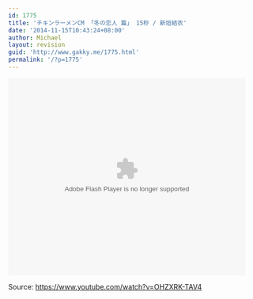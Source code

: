 ```yaml
---
id: 1775
title: 'チキンラーメンCM 「冬の恋人 篇」 15秒 / 新垣結衣'
date: '2014-11-15T10:43:24+08:00'
author: Michael
layout: revision
guid: 'http://www.gakky.me/1775.html'
permalink: '/?p=1775'
---
```


<embed height="400" src="http://www.tudou.com/v/oD24B73L4bI/&bid=05&rpid=51229674&resourceId=51229674_05_05_99/v.swf" type="application/x-shockwave-flash" width="480"></embed>

Source: <https://www.youtube.com/watch?v=OHZXRK-TAV4>